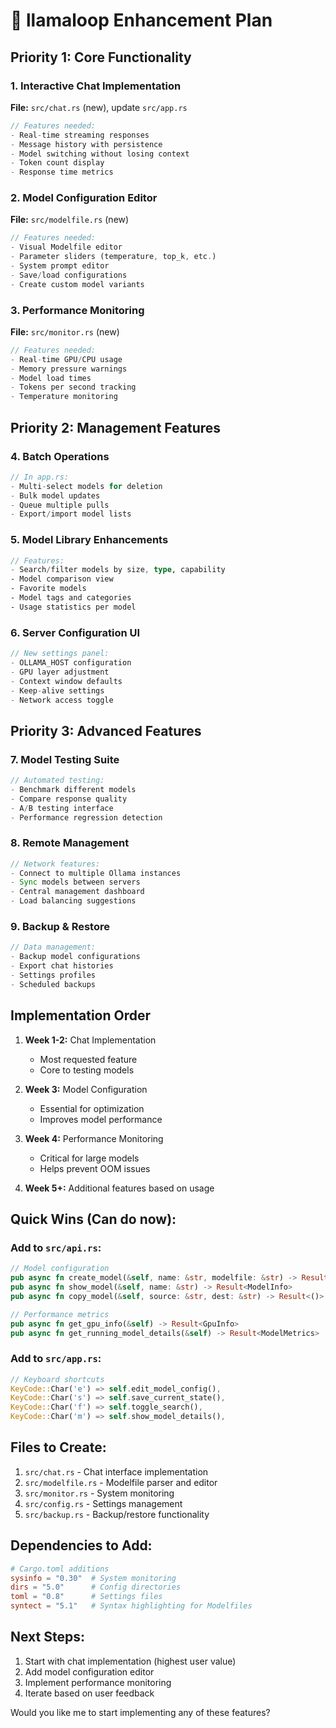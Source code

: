 # 🔄 llamaloop Enhancement Plan

## Priority 1: Core Functionality

### 1. Interactive Chat Implementation
**File:** `src/chat.rs` (new), update `src/app.rs`
```rust
// Features needed:
- Real-time streaming responses
- Message history with persistence
- Model switching without losing context
- Token count display
- Response time metrics
```

### 2. Model Configuration Editor
**File:** `src/modelfile.rs` (new)
```rust
// Features needed:
- Visual Modelfile editor
- Parameter sliders (temperature, top_k, etc.)
- System prompt editor
- Save/load configurations
- Create custom model variants
```

### 3. Performance Monitoring
**File:** `src/monitor.rs` (new)
```rust
// Features needed:
- Real-time GPU/CPU usage
- Memory pressure warnings
- Model load times
- Tokens per second tracking
- Temperature monitoring
```

## Priority 2: Management Features

### 4. Batch Operations
```rust
// In app.rs:
- Multi-select models for deletion
- Bulk model updates
- Queue multiple pulls
- Export/import model lists
```

### 5. Model Library Enhancements
```rust
// Features:
- Search/filter models by size, type, capability
- Model comparison view
- Favorite models
- Model tags and categories
- Usage statistics per model
```

### 6. Server Configuration UI
```rust
// New settings panel:
- OLLAMA_HOST configuration
- GPU layer adjustment
- Context window defaults
- Keep-alive settings
- Network access toggle
```

## Priority 3: Advanced Features

### 7. Model Testing Suite
```rust
// Automated testing:
- Benchmark different models
- Compare response quality
- A/B testing interface
- Performance regression detection
```

### 8. Remote Management
```rust
// Network features:
- Connect to multiple Ollama instances
- Sync models between servers
- Central management dashboard
- Load balancing suggestions
```

### 9. Backup & Restore
```rust
// Data management:
- Backup model configurations
- Export chat histories
- Settings profiles
- Scheduled backups
```

## Implementation Order

1. **Week 1-2:** Chat Implementation
   - Most requested feature
   - Core to testing models
   
2. **Week 3:** Model Configuration
   - Essential for optimization
   - Improves model performance

3. **Week 4:** Performance Monitoring
   - Critical for large models
   - Helps prevent OOM issues

4. **Week 5+:** Additional features based on usage

## Quick Wins (Can do now):

### Add to `src/api.rs`:
```rust
// Model configuration
pub async fn create_model(&self, name: &str, modelfile: &str) -> Result<()>
pub async fn show_model(&self, name: &str) -> Result<ModelInfo>
pub async fn copy_model(&self, source: &str, dest: &str) -> Result<()>

// Performance metrics
pub async fn get_gpu_info(&self) -> Result<GpuInfo>
pub async fn get_running_model_details(&self) -> Result<ModelMetrics>
```

### Add to `src/app.rs`:
```rust
// Keyboard shortcuts
KeyCode::Char('e') => self.edit_model_config(),
KeyCode::Char('s') => self.save_current_state(),
KeyCode::Char('f') => self.toggle_search(),
KeyCode::Char('m') => self.show_model_details(),
```

## Files to Create:

1. `src/chat.rs` - Chat interface implementation
2. `src/modelfile.rs` - Modelfile parser and editor
3. `src/monitor.rs` - System monitoring
4. `src/config.rs` - Settings management
5. `src/backup.rs` - Backup/restore functionality

## Dependencies to Add:

```toml
# Cargo.toml additions
sysinfo = "0.30"  # System monitoring
dirs = "5.0"      # Config directories
toml = "0.8"      # Settings files
syntect = "5.1"   # Syntax highlighting for Modelfiles
```

## Next Steps:

1. Start with chat implementation (highest user value)
2. Add model configuration editor
3. Implement performance monitoring
4. Iterate based on user feedback

Would you like me to start implementing any of these features?